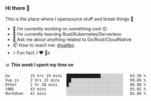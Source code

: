 ### Hi there 👋
This is the place where I opensource stuff and break things :rofl:

- 🔭 I’m currently working on something cool :wink:
- 🌱 I’m currently learning Rust/Kubernetes/Serverless
- 💬 Ask me about anything related to Go/Rust/CloudNative
- 📫 How to reach me: [@saltbo](https://twitter.com/saltbobx)
- ⚡ Fun fact: I :heart: :dog:s

📊 **This week I spent my time on**
<!--START_SECTION:waka-->
```text
Go         15 hrs 19 mins  ███████████████░░░░░░░░░░   63.39 % 
Vue.js     2 hrs 23 mins   ██░░░░░░░░░░░░░░░░░░░░░░░   09.89 % 
Other      1 hr 28 mins    █░░░░░░░░░░░░░░░░░░░░░░░░   06.08 % 
YAML       43 mins         ░░░░░░░░░░░░░░░░░░░░░░░░░   03.02 % 
Markdown   41 mins         ░░░░░░░░░░░░░░░░░░░░░░░░░   02.88 %
```
<!--END_SECTION:waka-->
